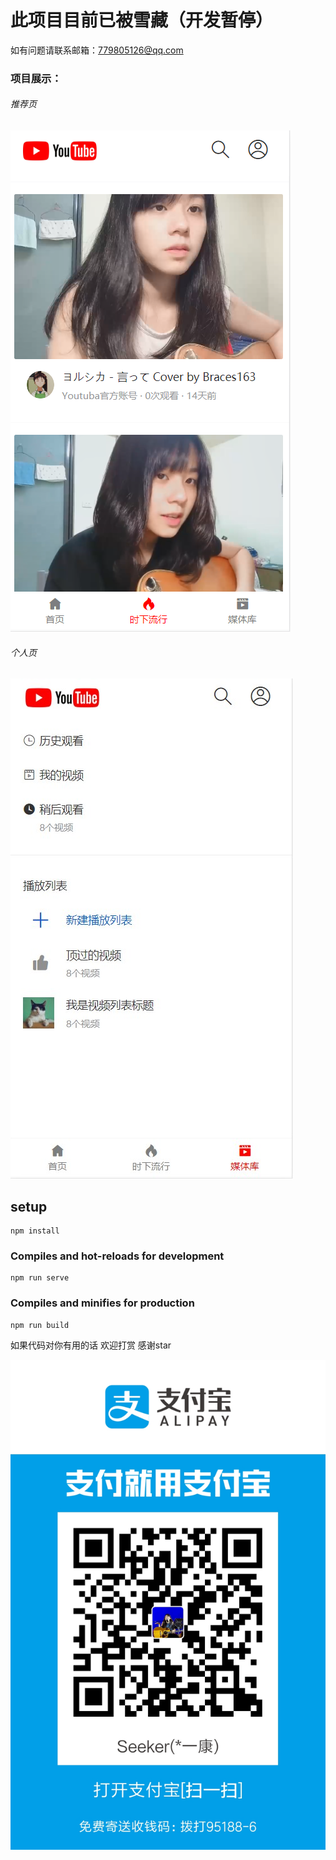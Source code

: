 # 此项目目前已被雪藏（开发暂停）

如有问题请联系邮箱：779805126@qq.com

### 项目展示：

###### 推荐页

![](https://github.com/Bwijn/Youtuba-front-mobile/blob/brace2/src/assets/%E9%A6%96%E9%A1%B5.png)



###### 个人页

![](https://github.com/Bwijn/Youtuba-front-mobile/blob/brace2/src/assets/%E4%B8%AA%E4%BA%BA%E9%A1%B5.jpg)







## setup
```
npm install
```

### Compiles and hot-reloads for development
```
npm run serve
```

### Compiles and minifies for production
```
npm run build
```

如果代码对你有用的话 欢迎打赏 感谢star

![](https://github.com/Bwijn/Youtuba-front-mobile/blob/brace2/src/assets/%E5%BE%AE%E4%BF%A1%E5%9B%BE%E7%89%87_20191121113955.jpg)

